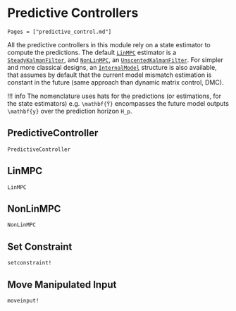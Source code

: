 # Predictive Controllers

```@contents
Pages = ["predictive_control.md"]
```

All the predictive controllers in this module rely on a state estimator to compute the
predictions. The default [`LinMPC`](@ref) estimator is a [`SteadyKalmanFilter`](@ref), and
[`NonLinMPC`](@ref), an [`UnscentedKalmanFilter`](@ref). For simpler and more classical
designs, an [`InternalModel`](@ref) structure is also available, that assumes by default
that the current model mismatch estimation is constant in the future (same approach than
dynamic matrix control, DMC).

!!! info
    The nomenclature uses hats for the predictions (or estimations, for the state
    estimators) e.g. ``\mathbf{Ŷ}`` encompasses the future model outputs ``\mathbf{y}`` over
    the prediction horizon ``H_p``.

## PredictiveController

```@docs
PredictiveController
```

## LinMPC

```@docs
LinMPC
```

## NonLinMPC

```@docs
NonLinMPC
```

## Set Constraint

```@docs
setconstraint!
```

## Move Manipulated Input

```@docs
moveinput!
```
